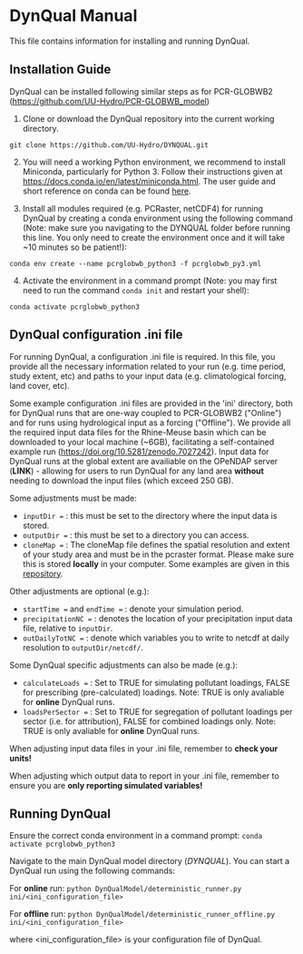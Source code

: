 # DynQual Manual 

This file contains information for installing and running DynQual.


## Installation Guide

DynQual can be installed following similar steps as for PCR-GLOBWB2 (https://github.com/UU-Hydro/PCR-GLOBWB_model)

1. Clone or download the DynQual repository into the current working directory.

`git clone https://github.com/UU-Hydro/DYNQUAL.git`

2. You will need a working Python environment, we recommend to install Miniconda, particularly for Python 3. Follow their instructions given at https://docs.conda.io/en/latest/miniconda.html. The user guide and short reference on conda can be found [here](https://docs.conda.io/projects/conda/en/latest/user-guide/cheatsheet.html).

3. Install all modules required (e.g. PCRaster, netCDF4) for running DynQual by creating a conda environment using the following command (Note: make sure you navigating to the DYNQUAL folder before running this line. You only need to create the environment once and it will take ~10 minutes so be patient!):

`conda env create --name pcrglobwb_python3 -f pcrglobwb_py3.yml`

4. Activate the environment in a command prompt (Note: you may first need to run the command `conda init` and restart your shell):

`conda activate pcrglobwb_python3`


## DynQual configuration .ini file

For running DynQual, a configuration .ini file is required. In this file, you provide all the necessary information related to your run (e.g. time period, study extent, etc) and paths to your input data (e.g. climatological forcing, land cover, etc).

Some example configuration .ini files are provided in the 'ini' directory, both for DynQual runs that are one-way coupled to PCR-GLOBWB2 ("Online") and for runs using hydrological input as a forcing ("Offline"). We provide all the required input data files for the Rhine-Meuse basin which can be downloaded to your local machine (~6GB), facilitating a self-contained example run (https://doi.org/10.5281/zenodo.7027242). Input data for DynQual runs at the global extent are availiable on the OPeNDAP server (**LINK**) - allowing for users to run DynQual for any land area **without** needing to download the input files (which exceed 250 GB).     

Some adjustments must be made:
- `inputDir =`  : this must be set to the directory where the input data is stored.
- `outputDir =` : this must be set to a directory you can access.
- `cloneMap =`  : The cloneMap file defines the spatial resolution and extent of your study area and must be in the pcraster format. Please make sure this is stored **locally** in your computer. Some examples are given in this [repository](https://github.com/UU-Hydro/PCR-GLOBWB_model/blob/master/clone_landmask_maps/clone_landmask_examples.zip). 

Other adjustments are optional (e.g.):
- `startTime =` and `endTime =` : denote your simulation period.
- `precipitationNC =` : denotes the location of your precipitation input data file, relative to `inputDir`.
- `outDailyTotNC =` : denote which variables you to write to netcdf at daily resolution to `outputDir/netcdf/`. 

Some DynQual specific adjustments can also be made (e.g.):
- `calculateLoads =` : Set to TRUE for simulating pollutant loadings, FALSE for prescribing (pre-calculated) loadings. Note: TRUE is only avaliable for **online** DynQual runs.
- `loadsPerSector =` : Set to TRUE for segregation of pollutant loadings per sector (i.e. for attribution), FALSE for combined loadings only. Note: TRUE is only avaliable for **online** DynQual runs.


When adjusting input data files in your .ini file, remember to **check your units!**

When adjusting which output data to report in your .ini file, remember to ensure you are **only reporting simulated variables!** 


## Running DynQual

Ensure the correct conda environment in a command prompt: `conda activate pcrglobwb_python3`

Navigate to the main DynQual model directory (*DYNQUAL*). You can start a DynQual run using the following commands:

For **online** run: `python DynQualModel/deterministic_runner.py ini/<ini_configuration_file>`

For **offline** run: `python DynQualModel/deterministic_runner_offline.py ini/<ini_configuration_file>`

where <ini_configuration_file> is your configuration file of DynQual.
